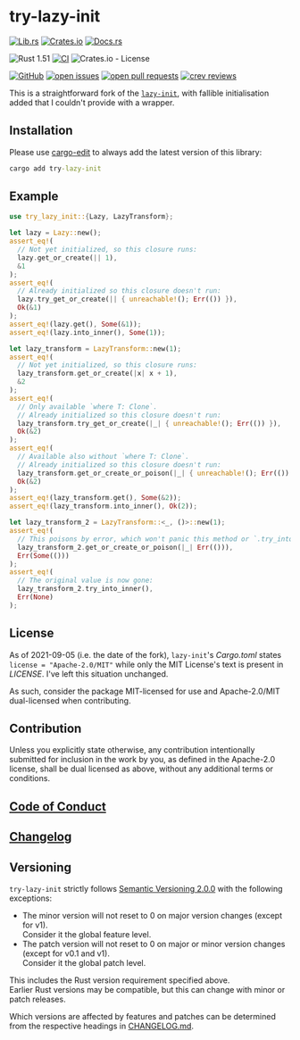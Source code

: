 # try-lazy-init

[![Lib.rs](https://img.shields.io/badge/Lib.rs-*-84f)](https://lib.rs/crates/try-lazy-init)
[![Crates.io](https://img.shields.io/crates/v/try-lazy-init)](https://crates.io/crates/try-lazy-init)
[![Docs.rs](https://docs.rs/try-lazy-init/badge.svg)](https://docs.rs/try-lazy-init)

![Rust 1.51](https://img.shields.io/static/v1?logo=Rust&label=&message=1.51&color=grey)
[![CI](https://github.com/Tamschi/try-lazy-init/workflows/CI/badge.svg?branch=develop)](https://github.com/Tamschi/try-lazy-init/actions?query=workflow%3ACI+branch%3Adevelop)
![Crates.io - License](https://img.shields.io/crates/l/try-lazy-init/0.0.2)

[![GitHub](https://img.shields.io/static/v1?logo=GitHub&label=&message=%20&color=grey)](https://github.com/Tamschi/try-lazy-init)
[![open issues](https://img.shields.io/github/issues-raw/Tamschi/try-lazy-init)](https://github.com/Tamschi/try-lazy-init/issues)
[![open pull requests](https://img.shields.io/github/issues-pr-raw/Tamschi/try-lazy-init)](https://github.com/Tamschi/try-lazy-init/pulls)
[![crev reviews](https://web.crev.dev/rust-reviews/badge/crev_count/try-lazy-init.svg)](https://web.crev.dev/rust-reviews/crate/try-lazy-init/)

This is a straightforward fork of the [`lazy-init`](https://crates.io/crates/lazy-init), with fallible initialisation added that I couldn't provide with a wrapper.

## Installation

Please use [cargo-edit](https://crates.io/crates/cargo-edit) to always add the latest version of this library:

```cmd
cargo add try-lazy-init
```

## Example

```rust
use try_lazy_init::{Lazy, LazyTransform};

let lazy = Lazy::new();
assert_eq!(
  // Not yet initialized, so this closure runs:
  lazy.get_or_create(|| 1),
  &1
);
assert_eq!(
  // Already initialized so this closure doesn't run:
  lazy.try_get_or_create(|| { unreachable!(); Err(()) }),
  Ok(&1)
);
assert_eq!(lazy.get(), Some(&1));
assert_eq!(lazy.into_inner(), Some(1));

let lazy_transform = LazyTransform::new(1);
assert_eq!(
  // Not yet initialized, so this closure runs:
  lazy_transform.get_or_create(|x| x + 1),
  &2
);
assert_eq!(
  // Only available `where T: Clone`.
  // Already initialized so this closure doesn't run:
  lazy_transform.try_get_or_create(|_| { unreachable!(); Err(()) }),
  Ok(&2)
);
assert_eq!(
  // Available also without `where T: Clone`.
  // Already initialized so this closure doesn't run:
  lazy_transform.get_or_create_or_poison(|_| { unreachable!(); Err(()) }),
  Ok(&2)
);
assert_eq!(lazy_transform.get(), Some(&2));
assert_eq!(lazy_transform.into_inner(), Ok(2));

let lazy_transform_2 = LazyTransform::<_, ()>::new(1);
assert_eq!(
  // This poisons by error, which won't panic this method or `.try_into_inner`:
  lazy_transform_2.get_or_create_or_poison(|_| Err(())),
  Err(Some(()))
);
assert_eq!(
  // The original value is now gone:
  lazy_transform_2.try_into_inner(),
  Err(None)
);
```

## License

As of 2021-09-05 (i.e. the date of the fork), `lazy-init`'s *Cargo.toml* states `license = "Apache-2.0/MIT"` while only the MIT License's text is present in *LICENSE*. I've left this situation unchanged.

As such, consider the package MIT-licensed for use and Apache-2.0/MIT dual-licensed when contributing.

## Contribution

Unless you explicitly state otherwise, any contribution intentionally submitted
for inclusion in the work by you, as defined in the Apache-2.0 license, shall be
dual licensed as above, without any additional terms or conditions.

## [Code of Conduct](CODE_OF_CONDUCT.md)

## [Changelog](CHANGELOG.md)

## Versioning

`try-lazy-init` strictly follows [Semantic Versioning 2.0.0](https://semver.org/spec/v2.0.0.html) with the following exceptions:

* The minor version will not reset to 0 on major version changes (except for v1).  
Consider it the global feature level.
* The patch version will not reset to 0 on major or minor version changes (except for v0.1 and v1).  
Consider it the global patch level.

This includes the Rust version requirement specified above.  
Earlier Rust versions may be compatible, but this can change with minor or patch releases.

Which versions are affected by features and patches can be determined from the respective headings in [CHANGELOG.md](CHANGELOG.md).
